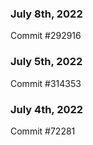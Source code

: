 ### July 8th, 2022

Commit #292916

### July 5th, 2022

Commit #314353


### July 4th, 2022

Commit #72281
